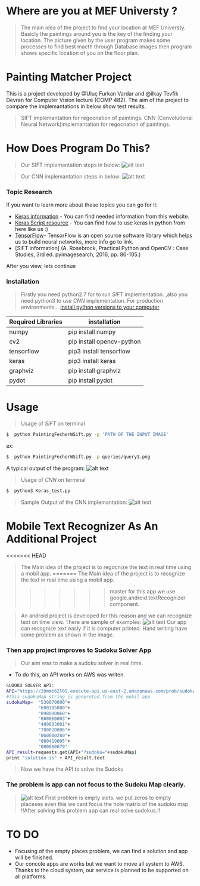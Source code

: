 # Where are you at MEF Universty ? 


>The main idea of the project to find your location at MEF Universty. Basicly the paintings around you is the key of the finding your location. The picture given by the user program makes some processes to find best macth through Database images then program shows specific location of you on the floor plan.

# Painting Matcher Project
This is a project developed by @Uluç Furkan Vardar and @ilkay Tevfik Devran for Computer Vision lecture (COMP 482). The aim of the project to compare the implemantations in below show test results.
  > SIFT implemantation for regocnation of paintings.
  >CNN (Convolutional Neural Network)implemantation for regocnation of paintings.

# How Does Program Do This?
 > Our SIFT implemantation steps in below:
 ![alt text](https://raw.githubusercontent.com/ilkayDevran/Painting-Search/master/github_readMe_images/DiagramOfSIFT.png)

>Our CNN implemantation steps in below:
 ![alt text](https://34tzkp3af7ck1k675g1stf6n-wpengine.netdna-ssl.com/wp-content/uploads/2016/11/typical_cnn_architecture.png)
 


### Topic Research
If you want to learn more about these topics you can go for it:
* [Keras information](https://elitedatascience.com/keras-tutorial-deep-learning-in-python) - You can find needed information from this website.
* [Keras Script resource](https://gist.github.com/fchollet/0830affa1f7f19fd47b06d4cf89ed44d) - You can find how to use keras in python from here like us :)
* [TensorFlow](http://developercoding.com/tensorflow/#About-TensorFlow)- TensorFlow is an open source software library which helps us to build neural networks, more info go to link.
* [SIFT information] (A. Rosebrock, Practical Python and OpenCV : Case Studies, 3rd ed. pyimagesearch, 2016, pp. 86-105.)

After you view, lets continue

### Installation

>Firstly you need python2.7 for to run *SIFT* implementation.
,also you need python3 to use *CNN* implementation.
>For production environments...
[Install python versions to your computer](https://www.python.org/downloads/)

| Required Libraries  | installation |
| ------ | ------ |
| numpy |  pip install numpy |
| cv2 |  pip install opencv-python |
| tensorflow |  pip3 install tensorflow |
| keras |  pip3 install keras |
| graphviz |  pip install graphviz |
| pydot |  pip install pydot |


# Usage
>Usage of *SIFT* on terminal
```sh
$  python PaintingFecherWSift.py -p 'PATH OF THE INPUT IMAGE'
```
ex:
```sh
$  python PaintingFecherWSift.py -p queries/query1.png
```
 A typical output of the program:
![alt text](https://raw.githubusercontent.com/ilkayDevran/Painting-Search/master/github_readMe_images/outPutOfSIFT.png)

>Usage of *CNN* on terminal
 ```sh
$  python3 Keras_test.py
```
 
 >Sample Output of the CNN implemantation:
 ![alt text](https://raw.githubusercontent.com/ilkayDevran/Painting-Search/master/github_readMe_images/CNNTerminal.png)


 
# Mobile Text Recognizer As An Additional Project
<<<<<<< HEAD
> The Main idea of the project is to regocnize the text in real time using a mobil app.
=======
> The Main idea of the project is to recognize the text in real time using a mobil app.
>>>>>>> master
for this app we use google.android.textRecognizer component.

>An android project is developed  for this reason and we can recognize text on time view.
There are sample of examples:
![alt text](https://raw.githubusercontent.com/ilkayDevran/Painting-Search/master/github_readMe_images/android%20App.png)
Our app can recognize text easly if it is computer printed.
Hand writing have some problem as shown in the image.

### Then app project improves to Sudoku Solver App 
> Our aim was to make a sudoku solver in real time.

* To do this, an API works on AWS was writen.

```sh
SUDOKU SOLVER API:
API="https://20mmb62l09.execute-api.us-east-2.amazonaws.com/prob/sudokusolver"
#this sudokuMap string is genereted from the mobil app
sudokuMap=  "530070000"+   
            "600195000"+
            "098000060"+
            "800060003"+
            "400803001"+
            "700020006"+
            "060000280"+
            "000419005"+
            "000080079"
API_result=requests.get(API+"?sudoku="+sudokuMap)
print "solution is" + API_result.text
```
>Now we have the API to solve the Sudoku

### The problem is app can not focus to the Sudoku Map clearly.
>![alt text](https://raw.githubusercontent.com/ilkayDevran/Painting-Search/master/github_readMe_images/sudoku-ex.png)
First problem is empty slots. we put zeros to empty placeses even this we cant focus the hole matrix of the sudoku map 
> !!After solving this problem app can real solve sudokus.!!

# TO DO 
* Focusing of the empty places problem, we can find a solution and app will be finished.
* Our concole apps are works but we want to move all system to AWS. Thanks to the cloud system, our service is planned to be supported on all platforms.
